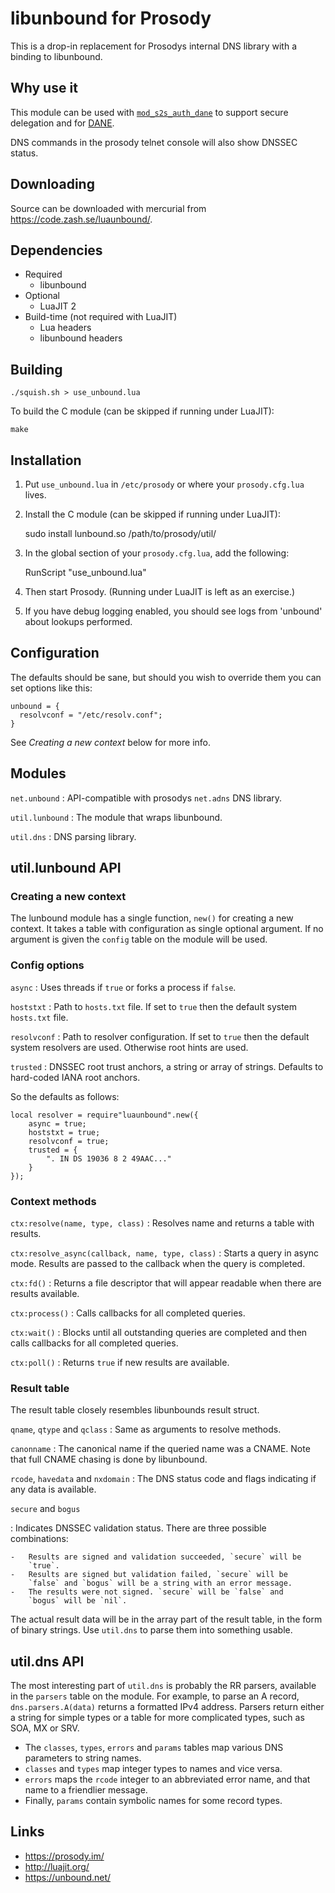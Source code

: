 libunbound for Prosody
======================

This is a drop-in replacement for Prosodys internal DNS library with a
binding to libunbound.

Why use it
----------

This module can be used with
[`mod_s2s_auth_dane`](https://modules.prosody.im/mod_s2s_auth_dane.html)
to support secure delegation and for
[DANE](https://tools.ietf.org/html/rfc6698).

DNS commands in the prosody telnet console will also show DNSSEC status.

Downloading
-----------

Source can be downloaded with mercurial from
<https://code.zash.se/luaunbound/>.

Dependencies
------------

-   Required
    -   libunbound
-   Optional
    -   LuaJIT 2
-   Build-time (not required with LuaJIT)
    -   Lua headers
    -   libunbound headers

Building
--------

    ./squish.sh > use_unbound.lua

To build the C module (can be skipped if running under LuaJIT):

    make

Installation
------------

1.  Put `use_unbound.lua` in `/etc/prosody` or where your
    `prosody.cfg.lua` lives.

2.  Install the C module (can be skipped if running under LuaJIT):

    sudo install lunbound.so /path/to/prosody/util/

3.  In the global section of your `prosody.cfg.lua`, add the following:

    RunScript "use\_unbound.lua"

4.  Then start Prosody. (Running under LuaJIT is left as an exercise.)
5.  If you have debug logging enabled, you should see logs from
    'unbound' about lookups performed.

Configuration
-------------

The defaults should be sane, but should you wish to override them you
can set options like this:

    unbound = {
      resolvconf = "/etc/resolv.conf";
    }

See *Creating a new context* below for more info.

Modules
-------

`net.unbound`
:   API-compatible with prosodys `net.adns` DNS library.

`util.lunbound`
:   The module that wraps libunbound.

`util.dns`
:   DNS parsing library.

util.lunbound API
-----------------

### Creating a new context

The lunbound module has a single function, `new()` for creating a new
context. It takes a table with configuration as single optional
argument. If no argument is given the `config` table on the module will
be used.

### Config options

`async`
:   Uses threads if `true` or forks a process if `false`.

`hoststxt`
:   Path to `hosts.txt` file. If set to `true` then the default system
    `hosts.txt` file.

`resolvconf`
:   Path to resolver configuration. If set to `true` then the default
    system resolvers are used. Otherwise root hints are used.

`trusted`
:   DNSSEC root trust anchors, a string or array of strings. Defaults to
    hard-coded IANA root anchors.

So the defaults as follows:

``` {.lua}
local resolver = require"luaunbound".new({
    async = true;
    hoststxt = true;
    resolvconf = true;
    trusted = {
        ". IN DS 19036 8 2 49AAC..."
    }
});
```

### Context methods

`ctx:resolve(name, type, class)`
:   Resolves name and returns a table with results.

`ctx:resolve_async(callback, name, type, class)`
:   Starts a query in async mode. Results are passed to the callback
    when the query is completed.

`ctx:fd()`
:   Returns a file descriptor that will appear readable when there are
    results available.

`ctx:process()`
:   Calls callbacks for all completed queries.

`ctx:wait()`
:   Blocks until all outstanding queries are completed and then calls
    callbacks for all completed queries.

`ctx:poll()`
:   Returns `true` if new results are available.

### Result table

The result table closely resembles libunbounds result struct.

`qname`, `qtype` and `qclass`
:   Same as arguments to resolve methods.

`canonname`
:   The canonical name if the queried name was a CNAME. Note that full
    CNAME chasing is done by libunbound.

`rcode`, `havedata` and `nxdomain`
:   The DNS status code and flags indicating if any data is available.

`secure` and `bogus`

:   Indicates DNSSEC validation status. There are three possible
    combinations:

    -   Results are signed and validation succeeded, `secure` will be
        `true`.
    -   Results are signed but validation failed, `secure` will be
        `false` and `bogus` will be a string with an error message.
    -   The results were not signed. `secure` will be `false` and
        `bogus` will be `nil`.

The actual result data will be in the array part of the result table, in
the form of binary strings. Use `util.dns` to parse them into something
usable.

util.dns API
------------

The most interesting part of `util.dns` is probably the RR parsers,
available in the `parsers` table on the module. For example, to parse an
A record, `dns.parsers.A(data)` returns a formatted IPv4 address.
Parsers return either a string for simple types or a table for more
complicated types, such as SOA, MX or SRV.

-   The `classes`, `types`, `errors` and `params` tables map various DNS
    parameters to string names.
-   `classes` and `types` map integer types to names and vice versa.
-   `errors` maps the `rcode` integer to an abbreviated error name, and
    that name to a friendlier message.
-   Finally, `params` contain symbolic names for some record types.

Links
-----

-   <https://prosody.im/>
-   <http://luajit.org/>
-   <https://unbound.net/>

